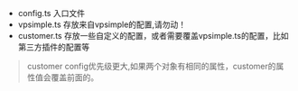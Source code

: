- config.ts 入口文件
- vpsimple.ts 存放来自vpsimple的配置,请勿动！
- customer.ts 存放一些自定义的配置，或者需要覆盖vpsimple.ts的配置，比如第三方插件的配置等
> customer config优先级更大,如果两个对象有相同的属性，customer的属性值会覆盖前面的。
